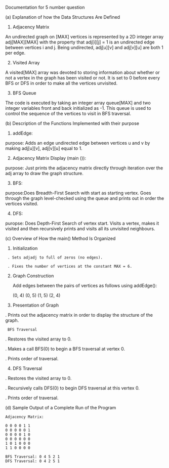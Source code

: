 Documentation for 5 number question

(a) Explanation of how the Data Structures Are Defined

1. Adjacency Matrix

An undirected graph on [MAX] vertices is represented by a 2D integer array adj[MAX][MAX] with the property that adj[i][j] = 1 is an undirected edge between     vertices i and j. Being undirected, adj[u][v] and adj[v][u] are both 1 per edge.

2. Visited Array

A visited[MAX] array was devoted to storing information about whether or not a vertex in the graph has been visited or not. It is set to 0 before every BFS or DFS in order to make all the vertices unvisited.

3. BFS Queue

The code is executed by taking an integer array queue[MAX] and two integer variables front and back initialized as -1. This queue is used to control the sequence of the vertices to visit in BFS traversal.

(b) Description of the Functions Implemented with their purpose

1. addEdge:

purpose: Adds an edge undirected edge between vertices u and v by making adj[u][v], adj[v][u] equal to 1.

2. Adjacency Matrix Display (main ()):

purpose: Just prints the adjacency matrix directly through iteration over the adj array to draw the graph structure.

3. BFS:

purpose:Does Breadth-First Search with start as starting vertex. Goes through the graph level-checked using the queue and prints out in order the vertices        visited.

4. DFS:

puropse: Does Depth-First Search of vertex start. Visits a vertex, makes it visited and then recursively prints and visits all its unvisited neighbours.


(c) Overview of How the main() Method Is Organized

  1.  Initialization

     . Sets adjadj to full of zeros (no edges).

     . Fixes the number of vertices at the constant MAX = 6.

 2.  Graph Construction

     Add edges between the pairs of vertices as follows using addEdge():

     (0, 4)
     (0, 5)
     (1, 5)
     (2, 4)

 3.  Presentation of Graph

   . Prints out the adjacency matrix in order to display the structure of the graph.

     BFS Traversal

   . Restores the visited array to 0.

   . Makes a call BFS(0) to begin a BFS traversal at vertex 0.

   . Prints order of traversal.

 4.  DFS Traversal

   . Restores the visited array to 0.

   . Recursively calls DFS(0) to begin DFS traversal at this vertex 0.

   . Prints order of traversal.

(d) Sample Output of a Complete Run of the Program 

    Adjacency Matrix:

    0 0 0 0 1 1
    0 0 0 0 0 1
    0 0 0 0 1 0
    0 0 0 0 0 0
    1 0 1 0 0 0
    1 1 0 0 0 0

    BFS Traversal: 0 4 5 2 1
    DFS Traversal: 0 4 2 5 1

